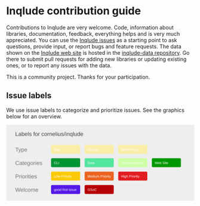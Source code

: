 # Inqlude contribution guide

Contributions to Inqlude are very welcome. Code, information about libraries, documentation, feedback, everything helps and is very much appreciated. You can use the [Inqlude issues](https://github.com/cornelius/inqlude/issues) as a starting point to ask questions, provide input, or report bugs and feature requests. The data shown on the [Inqlude web site](http://inqlude.org/) is hosted in the [inqlude-data repository](https://github.com/cornelius/inqlude-data). Go there to submit pull requests for adding new libraries or updating existing ones, or to report any issues with the data.

This is a community project. Thanks for your participation.

## Issue labels

We use issue labels to categorize and prioritize issues. See the graphics below for an overview.

![labels](.github/labels/cornelius-inqlude-labels.svg)
